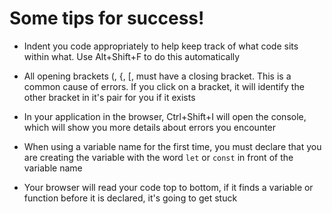 # Some tips for success!

 - Indent you code appropriately to help keep track of what code sits within what. Use Alt+Shift+F to do this automatically

 - All opening brackets (, {, [, must have a closing bracket. This is a common cause of errors. If you click on a bracket, it will identify the other bracket in it's pair for you if it exists

 - In your application in the browser, Ctrl+Shift+I will open the console, which will show you more details about errors you encounter

 - When using a variable name for the first time, you must declare that you are creating the variable with the word `let` or `const` in front of the variable name

 - Your browser will read your code top to bottom, if it finds a variable or function before it is declared, it's going to get stuck
